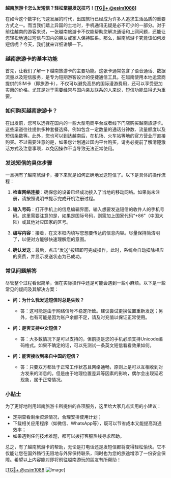 **越南旅游卡怎么发短信？轻松掌握发送技巧！[[TG💪+ @esim1088](https://t.me/s/esim1088)]**

在如今这个数字化飞速发展的时代，出国旅行已经成为许多人追求生活品质的重要方式之一。而当我们踏上异国的土地时，手机通讯无疑是必不可少的一部分。对于前往越南的游客来说，一张越南旅游卡不仅能帮助您解决通话和上网问题，还能让您轻松地通过短信与国内的朋友或家人保持联系。那么，越南旅游卡究竟该如何发短信呢？今天，我们就来详细讲解一下。

### 越南旅游卡的基本功能

首先，让我们了解一下越南旅游卡的主要功能。这张卡通常包含了语音通话、数据流量以及短信服务，是专为短期游客设计的便捷通信工具。在越南使用本地运营商提供的SIM卡（即旅游卡），不仅可以避免高昂的国际漫游费用，还可以享受更加实惠的价格。尤其是对于需要经常与国内亲友联系的人来说，短信功能显得尤为重要。

### 如何购买越南旅游卡？

在出发前，您可以选择在国内的一些大型电商平台或者线下门店购买越南旅游卡。这些渠道往往提供多种套餐选择，例如包含一定数量的通话分钟数、流量额度以及短信条数等。此外，您也可以到达越南后，在机场、火车站等地的官方营业厅直接购买。不过需要注意的是，如果您计划通过国内平台购买，请务必提前了解清楚激活方式及注意事项，以免因操作不当导致无法正常使用。

### 发送短信的具体步骤

一旦拥有了越南旅游卡，接下来就是如何正确地发送短信了。以下是具体的操作流程：

1. **检查网络连接**：确保您的设备已经成功接入了当地的移动网络。如果尚未注册，请按照说明书提示完成开机注册过程。
   
2. **输入号码**：打开手机上的信息编辑界面，输入想要发送短信的收件人的手机号码。这里需要注意的是，如果是国际号码，则需加上国家代码“+86”（中国大陆）或其他对应国家的区号。

3. **编写内容**：接着，在文本框内填写您想要传达的信息内容。尽量保持简洁明了，以便对方能够快速理解您的意图。

4. **确认发送**：最后，点击“发送”按钮即可完成操作。此时，系统会自动扣除相应的资费，并显示发送状态为已成功。

### 常见问题解答

尽管整个过程看似简单，但在实际操作中还是可能会遇到一些小麻烦。以下是一些常见的疑问及其解决方案：

- **问：为什么我发送短信时总是失败？**
   - 答：这可能是由于网络信号不稳定所致。建议尝试更换位置重新发送；另外，也有可能是因为账户余额不足，请及时充值以保证正常使用。

- **问：是否支持中文短信？**
   - 答：大多数情况下是可以支持的，但前提是您的手机必须支持Unicode编码格式。如果不确定的话，可以先测试一条英文短信看看效果如何。

- **问：能否接收到来自中国的短信？**
   - 答：只要双方都处于正常工作状态且网络通畅，原则上是可以互相收到对方发来的消息的。但是由于地理位置差异等因素的影响，偶尔会出现延迟现象，属于正常情况。

### 小贴士

为了更好地利用越南旅游卡所提供的各项服务，这里给大家几点实用的小建议：
- 定期查看剩余资源情况，合理安排使用计划；
- 下载相关应用程序（如微信、WhatsApp等），既可以节省成本又能提高沟通效率；
- 如果遇到任何技术难题，都可以拨打客服热线寻求帮助。

总之，有了越南旅游卡的帮助，无论是打电话还是发短信都将变得轻松愉快。它不仅能让您在国外畅行无阻地与外界保持联系，同时也为您的旅途增添了一份安全保障。希望以上内容能对即将前往越南游玩的朋友有所帮助！

[[TG💪+ @esim1088](https://t.me/s/esim1088) ![Image](https://i.postimg.cc/4NQfJmqS/Snipaste-2025-05-13-00-14-12.png)]